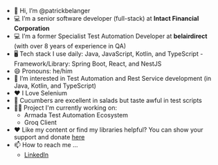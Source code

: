 - 👋 Hi, I’m @patrickbelanger
- 💻 I’m a senior software developer (full-stack) at **Intact Financial Corporation**
- 💻 I’m a former Specialist Test Automation Developer at **belairdirect** (with over 8 years of experience in QA)
- 🖥️ Tech stack I use daily: Java, JavaScript, Kotlin, and TypeScript - Framework/Library: Spring Boot, React, and NestJS
- 😄 Pronouns: he/him
- 👀 I’m interested in Test Automation and Rest Service development (in Java, Kotlin, and TypeScript)
- ❤️ I Love Selenium
- 🥒 Cucumbers are excellent in salads but taste awful in test scripts
- 👨‍💻 Project I'm currently working on:
    -    Armada Test Automation Ecosystem
    -    Groq Client
- ❤ Like my content or find my libraries helpful? You can show your support and donate [here](https://paypal.me/pbelanger81)
- 📫 How to reach me ...
    - [LinkedIn](https://www.linkedin.com/in/patrick-b-a6b6a618/)

<!---
patrickbelanger/patrickbelanger is a ✨ special ✨ repository because its `README.md` (this file) appears on your GitHub profile.
You can click the Preview link to take a look at your changes.
--->
